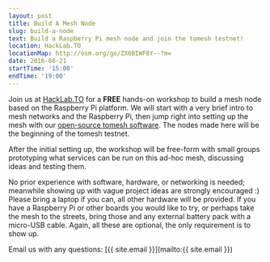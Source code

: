 ```yaml
---
layout: post
title: Build A Mesh Node
slug: build-a-node
text: Build a Raspberry Pi mesh node and join the tomesh testnet!
location: HackLab.TO
locationMap: http://osm.org/go/ZX6BIWF8Y--?m=
date: 2016-08-21
startTime: '15:00'
endTime: '19:00'
---
```


Join us at [HackLab.TO](https://hacklab.to) for a **FREE** hands-on workshop to build a mesh node based on the Raspberry Pi platform. We will start with a very brief intro to mesh networks and the Raspberry Pi, then jump right into setting up the mesh with our [open-source tomesh software](https://github.com/tomeshnet/prototype-cjdns-pi2). The nodes made here will be the beginning of the tomesh testnet.

After the initial setting up, the workshop will be free-form with small groups prototyping what services can be run on this ad-hoc mesh, discussing ideas and testing them.

No prior experience with software, hardware, or networking is needed; meanwhile showing up with vague project ideas are strongly encouraged :) Please bring a laptop if you can, all other hardware will be provided. If you have a Raspberry Pi or other boards you would like to try, or perhaps take the mesh to the streets, bring those and any external battery pack with a micro-USB cable. Again, all these are optional, the only requirement is to show up.

Email us with any questions: [{{ site.email }}](mailto:{{ site.email }})
